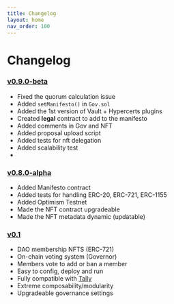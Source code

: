 ```yaml
---
title: Changelog
layout: home
nav_order: 100
---
```


# Changelog


### [v0.9.0-beta](https://github.com/w3hc/gov/releases/tag/v0.9.0-beta)

- Fixed the quorum calculation issue
- Added `setManifesto()` in `Gov.sol`
- Added the 1st version of Vault + Hypercerts plugins
- Created **legal** contract to add to the manifesto
- Added comments in Gov and NFT
- Added proposal upload script
- Added tests for nft delegation
- Added scalability test
- 
### [v0.8.0-alpha](https://github.com/w3hc/gov/releases/tag/v0.8.0-alpha)

- Added Manifesto contract
- Added tests for handling ERC-20, ERC-721, ERC-1155
- Added Optimism Testnet
- Made the NFT contract upgradeable
- Made the NFT metadata dynamic (updatable)

### [v0.1](https://github.com/w3hc/gov/releases/tag/v.0.1.0)

- DAO membership NFTS (ERC-721)
- On-chain voting system (Governor)
- Members vote to add or ban a member
- Easy to config, deploy and run
- Fully compatible with [Tally](https://www.tally.xyz/)
- Extreme composability/modularity
- Upgradeable governance settings